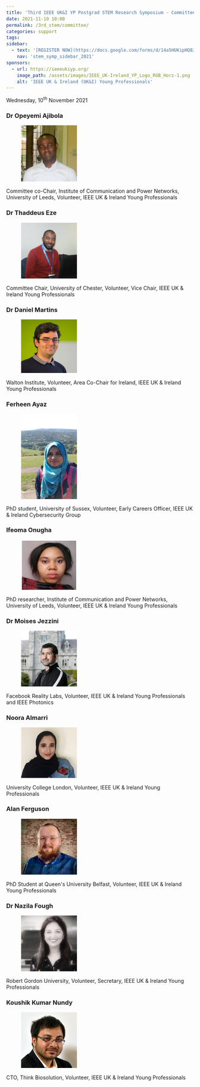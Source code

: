 ```yaml
---
title: 'Third IEEE UK&I YP Postgrad STEM Research Symposium - Committee'
date: 2021-11-10 10:00
permalink: /3rd_stem/committee/
categories: support
tags:
sidebar:
  - text: '[REGISTER NOW](https://docs.google.com/forms/d/14a5HUKipHQ8JKVHjiPbfj4F5vDLkF4p--VzIGqOMnRU/viewform){: .btn .btn--success}'
    nav: 'stem_symp_sidebar_2021'
sponsors:
  - url: https://ieeeukiyp.org/
    image_path: /assets/images/IEEE_UK-Ireland_YP_Logo_RGB_Horz-1.png
    alt: 'IEEE UK & Ireland (UK&I) Young Professionals'
---
```


Wednesday, 10<sup>th</sup> November 2021

### Dr Opeyemi Ajibola

<figure>
	<img src="/assets/images/3rd_stem/committee/Opeyemi Ajibola.jpg" style="max-width:150px">
</figure>
Committee co-Chair, Institute of Communication and Power Networks, University of Leeds, Volunteer, IEEE UK & Ireland Young Professionals

### Dr Thaddeus Eze

<figure>
	<img src="/assets/images/3rd_stem/committee/Thaddeus Eze.jpg" style="max-width:150px">
</figure>
Committee Chair, University of Chester, Volunteer, Vice Chair, IEEE UK & Ireland Young Professionals

### Dr Daniel Martins

<figure>
	<img src="/assets/images/3rd_stem/committee/Daniel Martins.jpg" style="max-width:150px">
</figure>
Walton Institute, Volunteer, Area Co-Chair for Ireland, IEEE UK & Ireland Young Professionals

### Ferheen Ayaz

<figure>
	<img src="/assets/images/3rd_stem/committee/Ferheen Ayaz.jpg" style="max-width:150px">
</figure>
PhD student, University of Sussex, Volunteer, Early Careers Officer, IEEE UK & Ireland Cybersecurity Group

### Ifeoma Onugha

<figure>
	<img src="/assets/images/3rd_stem/committee/Ifeoma Onugha.JPG" style="max-width:150px">
</figure>
PhD researcher, Institute of Communication and Power Networks, University of Leeds, Volunteer, IEEE UK & Ireland Young Professionals

### Dr Moises Jezzini

<figure>
	<img src="/assets/images/3rd_stem/committee/Moises Jezzini.jpg" style="max-width:150px">
</figure>
Facebook Reality Labs, Volunteer, IEEE UK & Ireland Young Professionals and IEEE Photonics

### Noora Almarri

<figure>
	<img src="/assets/images/3rd_stem/committee/Noora Almarri.jpg" style="max-width:150px">
</figure>
University College London, Volunteer, IEEE UK & Ireland Young Professionals

### Alan Ferguson

<figure>
	<img src="/assets/images/3rd_stem/committee/Alan Ferguson.jpg" style="max-width:150px">
</figure>
PhD Student at Queen's University Belfast, Volunteer, IEEE UK & Ireland Young Professionals

### Dr Nazila Fough

<figure>
	<img src="/assets/images/3rd_stem/committee/Nazila Fough.jpg" style="max-width:150px">
</figure>
Robert Gordon University, Volunteer, Secretary, IEEE UK & Ireland Young Professionals

### Koushik Kumar Nundy  

<figure>
	<img src="/assets/images/3rd_stem/committee/Koushik Nundy.jpg" style="max-width:150px">
</figure>
CTO, Think Biosolution, Volunteer, IEEE UK & Ireland Young Professionals
